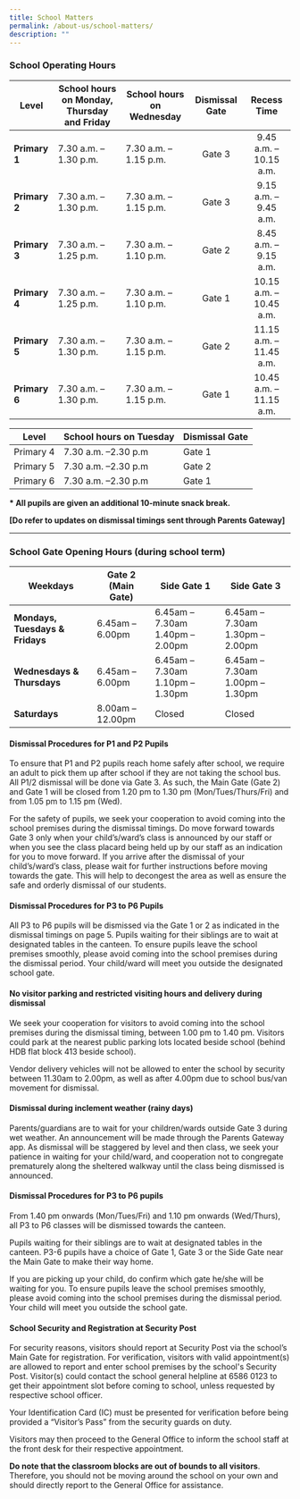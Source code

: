 ```yaml
---
title: School Matters
permalink: /about-us/school-matters/
description: ""
---
```

### School Operating Hours
<table>
<thead>
<tr>
<th style="text-align: center;">Level</th>
<th style="text-align: center;">School hours on Monday, Thursday and Friday</th>
<th style="text-align: center;">School hours on Wednesday</th>
<th style="text-align: center;">Dismissal Gate</th>
<th style="text-align: center;">Recess Time</th>
</tr>
</thead>
<tbody>
<tr>
<td><strong>Primary 1</strong></td>
<td>7.30 a.m. &ndash; 1.30 p.m.</td>
<td>7.30 a.m. &ndash; 1.15 p.m.</td>
<td style="text-align: center;">Gate 3</td>
<td style="text-align: center;">9.45 a.m. &ndash; 10.15 a.m.</td>
</tr>
<tr>
<td><strong>Primary 2</strong></td>
<td>7.30 a.m. &ndash; 1.30 p.m.</td>
<td>7.30 a.m. &ndash; 1.15 p.m.</td>
<td style="text-align: center;">Gate 3</td>
<td style="text-align: center;">9.15 a.m. &ndash; 9.45 a.m.</td>
</tr>
<tr>
<td><strong>Primary 3</strong></td>
<td>7.30 a.m. &ndash; 1.25 p.m.</td>
<td>7.30 a.m. &ndash; 1.10 p.m.</td>
<td style="text-align: center;">Gate 2</td>
<td style="text-align: center;">8.45 a.m. &ndash; 9.15 a.m.</td>
</tr>
<tr>
<td><strong>Primary 4</strong></td>
<td>7.30 a.m. &ndash; 1.25 p.m.</td>
<td>7.30 a.m. &ndash; 1.10 p.m.</td>
<td style="text-align: center;">Gate 1</td>
<td style="text-align: center;">10.15 a.m. &ndash; 10.45 a.m.</td>
</tr>
<tr>
<td><strong>Primary 5</strong></td>
<td>7.30 a.m. &ndash; 1.30 p.m.</td>
<td>7.30 a.m. &ndash; 1.15 p.m.</td>
<td style="text-align: center;">Gate 2</td>
<td style="text-align: center;">11.15 a.m. &ndash; 11.45 a.m.</td>
</tr>
<tr>
<td><strong>Primary 6</strong></td>
<td>7.30 a.m. &ndash; 1.30 p.m.</td>
<td>7.30 a.m. &ndash; 1.15 p.m.</td>
<td style="text-align: center;">Gate 1</td>
<td style="text-align: center;">10.45 a.m. &ndash; 11.15 a.m.</td>
</tr>
</tbody>
</table>



| Level |School hours on Tuesday | Dismissal Gate |
| -------- | -------- | -------- |
| Primary 4     |7.30 a.m. –2.30 p.m     |Gate 1    |
| Primary 5     | 7.30 a.m. –2.30 p.m      | Gate 2     |
| Primary 6     | 7.30 a.m. –2.30 p.m     | Gate 1    |


<p><strong>* All pupils are given an additional 10-minute snack break.</strong></p>

<p><strong>[Do refer to updates on dismissal timings sent through Parents Gateway]</strong></p>
<hr>

### School Gate Opening Hours (during school term)

<table>
<thead>
<tr>
<th style="text-align: center;">Weekdays</th>
<th style="text-align: center;">Gate 2 (Main Gate)</th>
<th style="text-align: center;">Side Gate 1</th>
<th style="text-align: center;">Side Gate 3</th>
</tr>
</thead>
<tbody>
<tr>
<td><strong>Mondays, Tuesdays &amp; Fridays</strong></td>
<td>6.45am &ndash; 6.00pm</td>
<td>6.45am &ndash; 7.30am 1.40pm &ndash; 2.00pm</td>
<td>6.45am &ndash; 7.30am 1.30pm &ndash; 2.00pm</td>
</tr>
<tr>
<td><strong>Wednesdays &amp; Thursdays</strong></td>
<td>6.45am &ndash; 6.00pm</td>
<td>6.45am &ndash; 7.30am 1.10pm &ndash; 1.30pm</td>
<td>6.45am &ndash; 7.30am 1.00pm &ndash; 1.30pm</td>
</tr>
<tr>
<td><strong>Saturdays</strong></td>
<td>8.00am &ndash; 12.00pm</td>
<td>Closed</td>
<td>Closed</td>
</tr>
</tbody>
</table>

#### Dismissal Procedures for P1 and P2 Pupils

To ensure that P1 and P2 pupils reach home safely after school, we require an adult to pick them up after school if they are not taking the school bus.  All P1/2 dismissal will be done via Gate 3.  As such, the Main Gate (Gate 2) and Gate 1 will be closed from 1.20 pm to 1.30 pm (Mon/Tues/Thurs/Fri) and from 1.05 pm to 1.15 pm (Wed). 

For the safety of pupils, we seek your cooperation to avoid coming into the school premises during the dismissal timings. Do move forward towards Gate 3 only when your child’s/ward’s class is announced by our staff or when you see the class placard being held up by our staff as an indication for you to move forward. If you arrive after the dismissal of your child’s/ward’s class, please wait for further instructions before moving towards the gate. This will help to decongest the area as well as ensure the safe and orderly dismissal of our students. 

#### Dismissal Procedures for P3 to P6 Pupils

All P3 to P6 pupils will be dismissed via the Gate 1 or 2 as indicated in the dismissal timings on page 5.  Pupils waiting for their siblings are to wait at designated tables in the canteen. To ensure pupils leave the school premises smoothly, please avoid coming into the school premises during the dismissal period. Your child/ward will meet you outside the designated school gate. 

#### No visitor parking and restricted visiting hours and delivery during dismissal

We seek your cooperation for visitors to avoid coming into the school premises during the dismissal timing, between 1.00 pm to 1.40 pm. Visitors could park at the nearest public parking lots located beside school (behind HDB flat block 413 beside school).

Vendor delivery vehicles will not be allowed to enter the school by security between 11.30am to 2.00pm, as well as after 4.00pm due to school bus/van movement for dismissal.

#### Dismissal during inclement weather (rainy days)

Parents/guardians are to wait for your children/wards outside Gate 3 during wet weather. An announcement will be made through the Parents Gateway app. As dismissal will be staggered by level and then class, we seek your patience in waiting for your child/ward, and cooperation not to congregate prematurely along the sheltered walkway until the class being dismissed is announced.

#### Dismissal Procedures for P3 to P6 pupils

From 1.40 pm onwards (Mon/Tues/Fri) and 1.10 pm onwards (Wed/Thurs), all P3 to P6 classes will be dismissed towards the canteen. 

Pupils waiting for their siblings are to wait at designated tables in the canteen. P3-6 pupils have a choice of Gate 1, Gate 3 or the Side Gate near the Main Gate to make their way home.

If you are picking up your child, do confirm which gate he/she will be waiting for you. To ensure pupils leave the school premises smoothly, please avoid coming into the school premises during the dismissal period. Your child will meet you outside the school gate.


#### School Security and Registration at Security Post

For security reasons, visitors should report at Security Post via the school’s Main Gate for registration. For verification, visitors with valid appointment(s) are allowed to report and enter school premises by the school's Security Post. Visitor(s) could contact the school general helpline at 6586 0123 to get their appointment slot before coming to school, unless requested by respective school officer.

Your Identification Card (IC) must be presented for verification before being provided a “Visitor’s Pass” from the security guards on duty.

Visitors may then proceed to the General Office to inform the school staff at the front desk for their respective appointment.

**Do note that the classroom blocks are out of bounds to all visitors**. Therefore, you should not be moving around the school on your own and should directly report to the General Office for assistance.